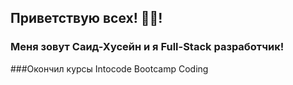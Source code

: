 ## Приветствую всех! 👋🏽! 
### Меня зовут Саид-Хусейн и я Full-Stack разработчик! 
###Окончил курсы Intocode Bootcamp Coding
